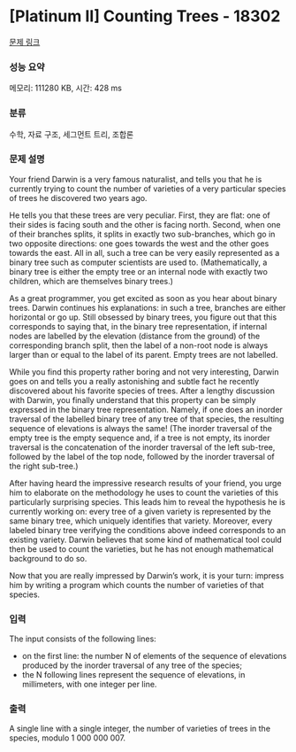 # [Platinum II] Counting Trees - 18302 

[문제 링크](https://www.acmicpc.net/problem/18302) 

### 성능 요약

메모리: 111280 KB, 시간: 428 ms

### 분류

수학, 자료 구조, 세그먼트 트리, 조합론

### 문제 설명

<p>Your friend Darwin is a very famous naturalist, and tells you that he is currently trying to count the number of varieties of a very particular species of trees he discovered two years ago.</p>

<p>He tells you that these trees are very peculiar. First, they are flat: one of their sides is facing south and the other is facing north. Second, when one of their branches splits, it splits in exactly two sub-branches, which go in two opposite directions: one goes towards the west and the other goes towards the east. All in all, such a tree can be very easily represented as a binary tree such as computer scientists are used to. (Mathematically, a binary tree is either the empty tree or an internal node with exactly two children, which are themselves binary trees.)</p>

<p>As a great programmer, you get excited as soon as you hear about binary trees. Darwin continues his explanations: in such a tree, branches are either horizontal or go up. Still obsessed by binary trees, you figure out that this corresponds to saying that, in the binary tree representation, if internal nodes are labelled by the elevation (distance from the ground) of the corresponding branch split, then the label of a non-root node is always larger than or equal to the label of its parent. Empty trees are not labelled.</p>

<p>While you find this property rather boring and not very interesting, Darwin goes on and tells you a really astonishing and subtle fact he recently discovered about his favorite species of trees. After a lengthy discussion with Darwin, you finally understand that this property can be simply expressed in the binary tree representation. Namely, if one does an inorder traversal of the labelled binary tree of any tree of that species, the resulting sequence of elevations is always the same! (The inorder traversal of the empty tree is the empty sequence and, if a tree is not empty, its inorder traversal is the concatenation of the inorder traversal of the left sub-tree, followed by the label of the top node, followed by the inorder traversal of the right sub-tree.)</p>

<p>After having heard the impressive research results of your friend, you urge him to elaborate on the methodology he uses to count the varieties of this particularly surprising species. This leads him to reveal the hypothesis he is currently working on: every tree of a given variety is represented by the same binary tree, which uniquely identifies that variety. Moreover, every labeled binary tree verifying the conditions above indeed corresponds to an existing variety. Darwin believes that some kind of mathematical tool could then be used to count the varieties, but he has not enough mathematical background to do so.</p>

<p>Now that you are really impressed by Darwin’s work, it is your turn: impress him by writing a program which counts the number of varieties of that species.</p>

### 입력 

 <p>The input consists of the following lines:</p>

<ul>
	<li>on the first line: the number N of elements of the sequence of elevations produced by the inorder traversal of any tree of the species;</li>
	<li>the N following lines represent the sequence of elevations, in millimeters, with one integer per line.</li>
</ul>

### 출력 

 <p>A single line with a single integer, the number of varieties of trees in the species, modulo 1 000 000 007.</p>

